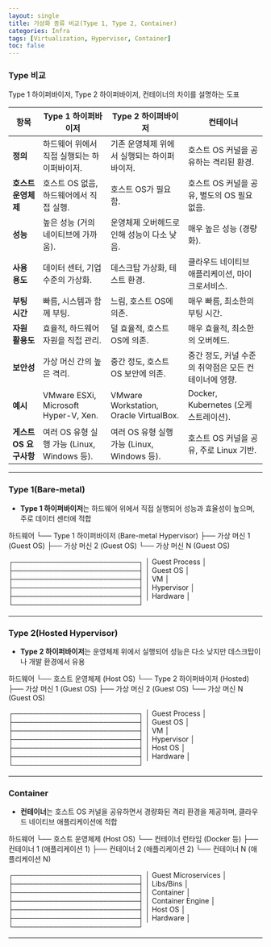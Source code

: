 ```yaml
---
layout: single
title: 가상화 종류 비교(Type 1, Type 2, Container)
categories: Infra
tags: [Virtualization, Hypervisor, Container]
toc: false
---
```


### Type 비교
Type 1 하이퍼바이저, Type 2 하이퍼바이저, 컨테이너의 차이를 설명하는 도표

| **항목**                      | **Type 1 하이퍼바이저**                          | **Type 2 하이퍼바이저**                        | **컨테이너**                                        |
|------------------------------|-------------------------------------------------|-----------------------------------------------|----------------------------------------------------|
| **정의**                      | 하드웨어 위에서 직접 실행되는 하이퍼바이저.       | 기존 운영체제 위에서 실행되는 하이퍼바이저.     | 호스트 OS 커널을 공유하는 격리된 환경.              |
| **호스트 운영체제**           | 호스트 OS 없음, 하드웨어에서 직접 실행.           | 호스트 OS가 필요함.                            | 호스트 OS 커널을 공유, 별도의 OS 필요 없음.          |
| **성능**                      | 높은 성능 (거의 네이티브에 가까움).               | 운영체제 오버헤드로 인해 성능이 다소 낮음.      | 매우 높은 성능 (경량화).                            |
| **사용 용도**                 | 데이터 센터, 기업 수준의 가상화.                  | 데스크탑 가상화, 테스트 환경.                   | 클라우드 네이티브 애플리케이션, 마이크로서비스.      |
| **부팅 시간**                 | 빠름, 시스템과 함께 부팅.                        | 느림, 호스트 OS에 의존.                        | 매우 빠름, 최소한의 부팅 시간.                       |
| **자원 활용도**               | 효율적, 하드웨어 자원을 직접 관리.                | 덜 효율적, 호스트 OS에 의존.                   | 매우 효율적, 최소한의 오버헤드.                      |
| **보안성**                    | 가상 머신 간의 높은 격리.                         | 중간 정도, 호스트 OS 보안에 의존.               | 중간 정도, 커널 수준의 취약점은 모든 컨테이너에 영향.|
| **예시**                      | VMware ESXi, Microsoft Hyper-V, Xen.            | VMware Workstation, Oracle VirtualBox.        | Docker, Kubernetes (오케스트레이션).                |
| **게스트 OS 요구사항**        | 여러 OS 유형 실행 가능 (Linux, Windows 등).       | 여러 OS 유형 실행 가능 (Linux, Windows 등).    | 호스트 OS 커널을 공유, 주로 Linux 기반.             |

---

### Type 1(Bare-metal)
- **Type 1 하이퍼바이저**는 하드웨어 위에서 직접 실행되어 성능과 효율성이 높으며, 주로 데이터 센터에 적합

하드웨어
└── Type 1 하이퍼바이저 (Bare-metal Hypervisor)
    ├── 가상 머신 1 (Guest OS)
    ├── 가상 머신 2 (Guest OS)
    └── 가상 머신 N (Guest OS)

┌─────────────────────────┐
│      Guest Process      │
├─────────────────────────┤
│         Guest OS        │
├─────────────────────────┤
│           VM            │
├─────────────────────────┤
│       Hypervisor        │
├─────────────────────────┤
│        Hardware         │
└─────────────────────────┘

---

### Type 2(Hosted Hypervisor)
- **Type 2 하이퍼바이저**는 운영체제 위에서 실행되어 성능은 다소 낮지만 데스크탑이나 개발 환경에서 유용

하드웨어
└── 호스트 운영체제 (Host OS)
    └── Type 2 하이퍼바이저 (Hosted)
        ├── 가상 머신 1 (Guest OS)
        ├── 가상 머신 2 (Guest OS)
        └── 가상 머신 N (Guest OS)

┌─────────────────────────┐
│      Guest Process      │
├─────────────────────────┤
│         Guest OS        │
├─────────────────────────┤
│           VM            │
├─────────────────────────┤
│       Hypervisor        │
├─────────────────────────┤
│         Host OS         │
├─────────────────────────┤
│        Hardware         │
└─────────────────────────┘

---

### Container
- **컨테이너**는 호스트 OS 커널을 공유하면서 경량화된 격리 환경을 제공하며, 클라우드 네이티브 애플리케이션에 적합

하드웨어
└── 호스트 운영체제 (Host OS)
    └── 컨테이너 런타임 (Docker 등)
        ├── 컨테이너 1 (애플리케이션 1)
        ├── 컨테이너 2 (애플리케이션 2)
        └── 컨테이너 N (애플리케이션 N)

┌─────────────────────────┐
│  Guest Microservices    │
├─────────────────────────┤
│       Libs/Bins         │
├─────────────────────────┤
│        Container        │
├─────────────────────────┤
│   Container Engine      │
├─────────────────────────┤
│         Host OS         │
├─────────────────────────┤
│        Hardware         │
└─────────────────────────┘

---
